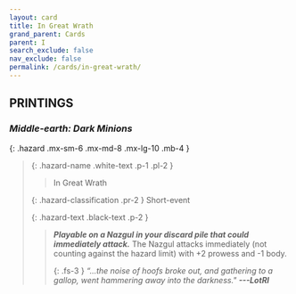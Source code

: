 ```yaml
---
layout: card
title: In Great Wrath
grand_parent: Cards
parent: I
search_exclude: false
nav_exclude: false
permalink: /cards/in-great-wrath/
---
```


## PRINTINGS


### _Middle-earth: Dark Minions_

{: .hazard .mx-sm-6 .mx-md-8 .mx-lg-10 .mb-4 }
> {: .hazard-name .white-text .p-1 .pl-2 }
> > <div class="hazard-mp"></div>
> > <div class="card-name">In Great Wrath</div>
>
> {: .hazard-classification .pr-2 }
> Short-event
>
> {: .hazard-text .black-text .p-2 }
> > ***Playable on a Nazgul in your discard pile that could immediately attack.*** The Nazgul attacks immediately (not counting against the hazard limit) with +2 prowess and -1 body.   
> > 
> > {: .fs-3 } 
> > _“...the noise of hoofs broke out, and gathering to a gallop, went hammering away into the darkness."_ ***---&#65279;LotRI*** 
>
